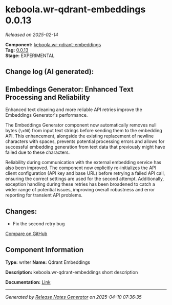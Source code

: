 #  keboola.wr-qdrant-embeddings 0.0.13

_Released on 2025-02-14_

**Component:** [keboola.wr-qdrant-embeddings](https://github.com/keboola/component-embeddings-v2)  
**Tag:** [0.0.13](https://github.com/keboola/component-embeddings-v2/releases/tag/0.0.13)  
**Stage:** EXPERIMENTAL


## Change log (AI generated):
## Embeddings Generator: Enhanced Text Processing and Reliability
Enhanced text cleaning and more reliable API retries improve the Embeddings Generator's performance.

The Embeddings Generator component now automatically removes null bytes (`\x00`) from input text strings before sending them to the embedding API. This enhancement, alongside the existing replacement of newline characters with spaces, prevents potential processing errors and allows for successful embedding generation from text data that previously might have failed due to these characters.

Reliability during communication with the external embedding service has also been improved. The component now explicitly re-initializes the API client configuration (API key and base URL) before retrying a failed API call, ensuring the correct settings are used for the second attempt. Additionally, exception handling during these retries has been broadened to catch a wider range of potential issues, improving overall robustness and error reporting for transient API problems.



## Changes:



- Fix the second retry bug 



[Compare on GitHub](https://github.com/keboola/component-embeddings-v2/compare/0.0.12...0.0.13)



## Component Information
**Type:** writer
**Name:** Qdrant Embeddings

**Description:** keboola.wr-qdrant-embeddings short description


**Documentation:** [Link](https://github.com/keboola/component-embeddings-v2/blob/master/README.md)



---
_Generated by [Release Notes Generator](https://github.com/keboola/release-notes-generator)
on 2025-04-10 07:36:35_